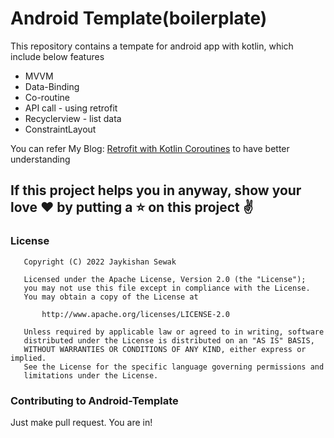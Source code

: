 # Android Template(boilerplate)

This repository contains a tempate for android app with kotlin, which include below features
<ul>
  <li>MVVM</li>
  <li>Data-Binding</li>
  <li>Co-routine</li>
  <li>API call - using retrofit</li>
  <li>Recyclerview - list data</li>
  <li>ConstraintLayout</li>
</ul>

You can refer My Blog: [Retrofit with Kotlin Coroutines](https://medium.com/@jecky999/coroutine-api-call-part-1-6ba302b78f31) to have better understanding

## If this project helps you in anyway, show your love :heart: by putting a :star: on this project :v:

### License

```
   Copyright (C) 2022 Jaykishan Sewak

   Licensed under the Apache License, Version 2.0 (the "License");
   you may not use this file except in compliance with the License.
   You may obtain a copy of the License at

       http://www.apache.org/licenses/LICENSE-2.0

   Unless required by applicable law or agreed to in writing, software
   distributed under the License is distributed on an "AS IS" BASIS,
   WITHOUT WARRANTIES OR CONDITIONS OF ANY KIND, either express or implied.
   See the License for the specific language governing permissions and
   limitations under the License.
```

### Contributing to Android-Template
Just make pull request. You are in!
